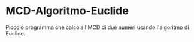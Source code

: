 # MCD-Algoritmo-Euclide
Piccolo programma che calcola l'MCD di due numeri usando l'algoritmo di Euclide.
